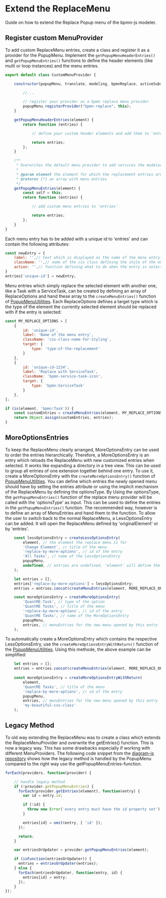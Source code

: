 # Extend the ReplaceMenu
Guide on how to extend the Replace Popup menu of the bpmn-js modeler.

## Register custom MenuProvider
To add custom ReplaceMenu entries, create a class and register it as a provider for the PopupMenu. Implement the 
```getPopupMenuHeaderEntries()``` and ```getPopupMenuEntries()``` functions to define the header elements (like multi or loop instances) and the menu entries.

```javascript
export default class CustomMenuProvider {

    constructor(popupMenu, translate, modeling, bpmnReplace, activeSubscriptions, dataPools, oauthInfoByAppMap, contextPad, bpmnFactory, replace) {

        //...

        // register your provider as a bpmn replace menu provider
        popupMenu.registerProvider("bpmn-replace", this);
    }

    getPopupMenuHeaderEntries(element) {
        return function (entries) {

            // define your custom header elements and add them to 'entries'

            return entries;
        };
    }

    /**
     * Overwrites the default menu provider to add services the modeler subscribed to menu
     *
     * @param element the element for which the replacement entries are requested
     * @returns {*} an array with menu entries
     */
    getPopupMenuEntries(element) {
        const self = this;
        return function (entries) {

            // add custom menu entries to 'entries'

            return entries;
        };
    }
}  
```

Each menu entry has to be added with a unique id to 'entries' and can contain the following attributes:

```javascript
const newEntry = {
    label: '',// text which is displayed as the name of the menu entry
    className: '',// name of the css class defining the style of the entry
    action: '',// function defining what to do when the entry is selected
}
entries['unique-id'] = newEntry;
```

Menu entries which simply replace the selected element with another one, like a Task with a ServiceTask, can be created 
by defining an array of ReplaceOptions and hand these array to the ```createMenuEntries()``` function of [PopupMenuUtilities](../../../components/bpmn-q/modeler-component/editor/util/PopupMenuUtilities.js). 
Each ReplaceOptions defines a target type which is the type of the element the currently selected element should be replaced with if the entry is selected:

```javascript
const MY_REPLACE_OPTIONS = [
    {
        id: 'unique-id',
        label: 'Name of the menu entry',
        className: 'css-class-name-for-styling',
        target: {
            type: 'type:of-the-replacement'
        }
    },
    {
        id: 'unique-id-1234',
        label: 'Replace with ServiceTask',
        className: 'bpmn-service-task-icon',
        target: {
            type: 'bpmn:ServiceTask'
        }
    },
];

if (is(element, 'bpmn:Task')) {
    const customEntries = createMenuEntries(element, MY_REPLACE_OPTIONS, self.translate, self.replaceElement);
    return Object.assign(customEntries, entries);
}
```

## MoreOptionsEntries
To keep the ReplaceMenu clearly arranged, MoreOptionsEntry can be used to order the entries hierarchically. Therefore,
a MoreOptionsEntry is an entry which reloads the ReplaceMenu with new customized entries when selected. 
It works like expanding a directory in a tree view. This can be used to group all entries of one extension together 
behind one entry. To use it, create a MoreOptionsEntry with the ```createMoreOptionsEntry()``` function of [PopupMenuUtilities](../../../components/bpmn-q/modeler-component/editor/util/PopupMenuUtilities.js). 
You can define which entries the newly opened menu should have by setting the entries attribute or using the implicit 
mechanism of the ReplaceMenu by defining the optionsType. By Using the optionsType, the ```getPopupMenuEntries()``` function of 
the replace menu provider will be called with the 'optionsType' as input. This can be used to define the entries in the
```getPopupMenuEntries()``` function. The recommended way, however is to define an array of MenuEntries and hand them to 
the function. To allow the user to switch back to the normal ReplaceMenu, a LessOptionsEntry can be added. It will open 
the ReplaceMenu defined by 'originalElement' or by 'entries'.

```javascript
    const lessOptionsEntry = createLessOptionsEntry(
        element, // the element the replace menu is for
        'Change Element', // title of the menu
        'replace-by-more-options', // id of the entry
        'All Tasks', // name of the LessOptionsEntry
        popupMenu,
        undefined, // entries are undefined, 'element' will define the entries
    );

    let entries = [];
    entries['replace-by-more-options'] = lessOptionsEntry;
    entries = entries.concat(createMenuEntries(element, MORE_REPLACE_OPTIONS, translate, replaceElement))

    const moreOptionsEntry = createMoreOptionsEntry(
        'QuantME-Task', // type of the option
        'QuantME Tasks', // title of the menu
        'replace-by-more-options', // id of the entry
        'QuantME Tasks', // name of the MoreOptionsEntry
        popupMenu,
        entries, // menuEntries for the new menu opened by this entry
    );
```

To automatically create a MoreOptionsEntry which contains the respective LessOptionsEntry, use the ```createMoreOptionsEntryWithReturn()```
function of the [PopupMenuUtilities](../../../components/bpmn-q/modeler-component/editor/util/PopupMenuUtilities.js).
Using this methode, the above example can be simplified:
```javascript
    let entries = [];
    entries = entries.concat(createMenuEntries(element, MORE_REPLACE_OPTIONS, translate, replaceElement))
    
    const moreOptionsEntry = createMoreOptionsEntryWithReturn(
        element,
        'QuantME Tasks', // title of the menu
        'replace-by-more-options', // id of the entry
        popupMenu,
        entries, // menuEntries for the new menu opened by this entry
        'my-beautiful-css-class'
    );
```

## Legacy Method
To old way extending the ReplaceMenu was to create a class which extends the ReplaceMenuProvider
and overwrite the getEntries() function. This is now a legacy way. This has some drawbacks especially 
if working with different MenuProviders. The following code snippet from the [diagram-js repository](https://github.com/bpmn-io/diagram-js/blob/develop/lib/features/popup-menu/PopupMenu.js#L426) 
shows how the legacy method is handled by the PopupMenu compared to the right way use the getPopupMenuEntries-function.

```javascript
forEach(providers, function(provider) {

    // handle legacy method
    if (!provider.getPopupMenuEntries) {
      forEach(provider.getEntries(element), function(entry) {
        var id = entry.id;

        if (!id) {
          throw new Error('every entry must have the id property set');
        }

        entries[id] = omit(entry, [ 'id' ]);
      });

      return;
    }

    var entriesOrUpdater = provider.getPopupMenuEntries(element);

    if (isFunction(entriesOrUpdater)) {
      entries = entriesOrUpdater(entries);
    } else {
      forEach(entriesOrUpdater, function(entry, id) {
        entries[id] = entry;
      });
    }
});
```